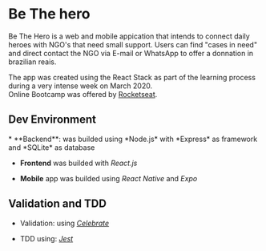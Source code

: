 <h1>Be The hero</h1>

Be The Hero is a web and mobile appication that intends to connect daily heroes with NGO's that need small support. 
Users can find "cases in need" and direct contact the NGO via E-mail or WhatsApp to offer a donnation in brazilian reais.

The app was created using the React Stack as part of the learning process during a very intense week on March 2020.  
Online Bootcamp was offered by [Rocketseat](https://rocketseat.com.br/). 

<h2>Dev Environment</h2>
* **Backend**: was builded using *Node.js* with *Express* as framework and *SQLite* as database

* **Frontend** was builded with *React.js*

* **Mobile** app was builded using *React Native* and *Expo*

<h2>Validation and TDD</h2>

* Validation: using [*Celebrate*](https://github.com/arb/celebrate)

* TDD using: [*Jest*](https://jestjs.io/)

